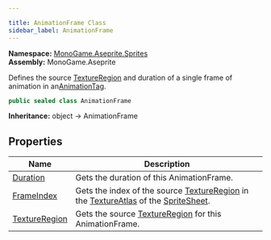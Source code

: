 ```yaml
---

title: AnimationFrame Class
sidebar_label: AnimationFrame
---
```

**Namespace:** [MonoGame.Aseprite.Sprites](../)  
**Assembly:** MonoGame.Aseprite

Defines the source [TextureRegion](Properties/TextureRegion) and duration of a single frame of animation in an[AnimationTag](../AnimationTag/).

```csharp
public sealed class AnimationFrame
```

**Inheritance:** object → AnimationFrame

## Properties

| Name                                         | Description                                                                                                                                                              |
| -------------------------------------------- | ------------------------------------------------------------------------------------------------------------------------------------------------------------------------ |
| [Duration](Properties/Duration)           | Gets the duration of this AnimationFrame.                                                                                                                                |
| [FrameIndex](Properties/FrameIndex)       | Gets the index of the source [TextureRegion](Properties/TextureRegion) in the [TextureAtlas](../TextureAtlas/) of the [SpriteSheet](../SpriteSheet/). |
| [TextureRegion](Properties/TextureRegion) | Gets the source [TextureRegion](Properties/TextureRegion) for this AnimationFrame.                                                                                    |


